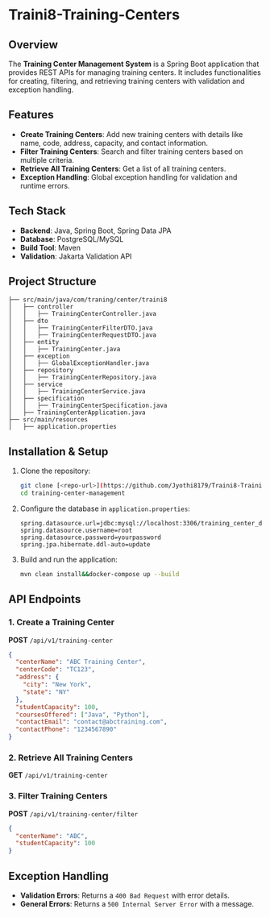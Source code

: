 # Traini8-Training-Centers

## Overview
The **Training Center Management System** is a Spring Boot application that provides REST APIs for managing training centers. It includes functionalities for creating, filtering, and retrieving training centers with validation and exception handling.

## Features
- **Create Training Centers**: Add new training centers with details like name, code, address, capacity, and contact information.
- **Filter Training Centers**: Search and filter training centers based on multiple criteria.
- **Retrieve All Training Centers**: Get a list of all training centers.
- **Exception Handling**: Global exception handling for validation and runtime errors.

## Tech Stack
- **Backend**: Java, Spring Boot, Spring Data JPA
- **Database**: PostgreSQL/MySQL
- **Build Tool**: Maven
- **Validation**: Jakarta Validation API

## Project Structure
```
├── src/main/java/com/traning/center/traini8
│   ├── controller
│   │   ├── TrainingCenterController.java
│   ├── dto
│   │   ├── TrainingCenterFilterDTO.java
│   │   ├── TrainingCenterRequestDTO.java
│   ├── entity
│   │   ├── TrainingCenter.java
│   ├── exception
│   │   ├── GlobalExceptionHandler.java
│   ├── repository
│   │   ├── TrainingCenterRepository.java
│   ├── service
│   │   ├── TrainingCenterService.java
│   ├── specification
│   │   ├── TrainingCenterSpecification.java
│   ├── TrainingCenterApplication.java
├── src/main/resources
│   ├── application.properties
```

## Installation & Setup
1. Clone the repository:
   ```sh
   git clone [<repo-url>](https://github.com/Jyothi8179/Traini8-Training-Centers.git)
   cd training-center-management
   ```
2. Configure the database in `application.properties`:
   ```properties
   spring.datasource.url=jdbc:mysql://localhost:3306/training_center_db
   spring.datasource.username=root
   spring.datasource.password=yourpassword
   spring.jpa.hibernate.ddl-auto=update
   ```
3. Build and run the application:
   ```sh
   mvn clean install&&docker-compose up --build
   ```

## API Endpoints
### 1. Create a Training Center
**POST** `/api/v1/training-center`
```json
{
  "centerName": "ABC Training Center",
  "centerCode": "TC123",
  "address": {
    "city": "New York",
    "state": "NY"
  },
  "studentCapacity": 100,
  "coursesOffered": ["Java", "Python"],
  "contactEmail": "contact@abctraining.com",
  "contactPhone": "1234567890"
}
```

### 2. Retrieve All Training Centers
**GET** `/api/v1/training-center`

### 3. Filter Training Centers
**POST** `/api/v1/training-center/filter`
```json
{
  "centerName": "ABC",
  "studentCapacity": 100
}
```

## Exception Handling
- **Validation Errors**: Returns a `400 Bad Request` with error details.
- **General Errors**: Returns a `500 Internal Server Error` with a message.


